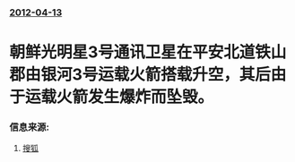 ### [2012-04-13](/news/2012/04/13/index.md)

##### 
# 朝鲜光明星3号通讯卫星在平安北道铁山郡由银河3号运载火箭搭载升空，其后由于运载火箭发生爆炸而坠毁。




### 信息来源:

1. [搜狐](http://roll.sohu.com/20120414/n340548578.shtml)
